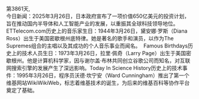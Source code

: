 第3861天,  
今日新闻：2025年3月26日，日本政府宣布了一项价值650亿美元的投资计划，旨在推动国内半导体和人工智能产业的发展，以重振其全球科技领导地位。 ​
ETTelecom.com历史上的音乐家生日：1944年3月26日，黛安娜·罗斯（Diana Ross）出生于美国密歇根州底特律。她是著名的歌手和演员，以作为The Supremes组合的主唱以及其成功的个人音乐事业而闻名。 ​
Famous Birthdays历史上的技术人员生日：1973年3月26日，拉里·佩奇（Larry Page）出生于美国密歇根州。他是计算机科学家，因与谢尔盖·布林共同创立谷歌公司而知名，对互联网搜索引擎的发展产生了深远影响。 ​
Today In Science History历史上的技术事件：1995年3月26日，程序员沃德·坎宁安（Ward Cunningham）推出了第一个维基网站WikiWikiWeb，标志着维基技术的诞生，为后来的维基百科等协作平台奠定了基础。​

